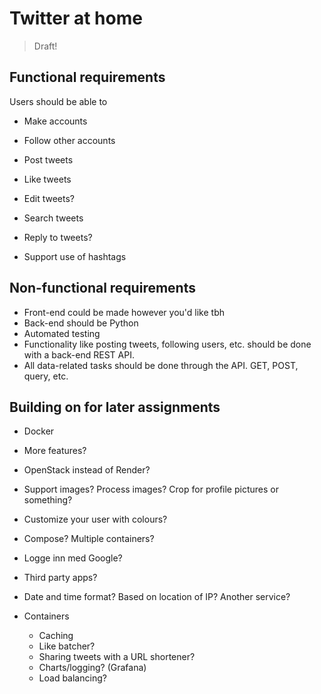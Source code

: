 # Twitter at home
> Draft!

## Functional requirements
Users should be able to
- Make accounts
- Follow other accounts

- Post tweets
- Like tweets
- Edit tweets?
- Search tweets
- Reply to tweets?

- Support use of hashtags


## Non-functional requirements
- Front-end could be made however you'd like tbh
- Back-end should be Python
- Automated testing
- Functionality like posting tweets, following users, etc. should be done with a back-end REST API.
- All data-related tasks should be done through the API. GET, POST, query, etc.


## Building on for later assignments
- Docker
- More features?
- OpenStack instead of Render?
- Support images? Process images? Crop for profile pictures or something?
- Customize your user with colours?
- Compose? Multiple containers?
- Logge inn med Google?
- Third party apps?
- Date and time format? Based on location of IP? Another service?

- Containers
    - Caching
    - Like batcher?
    - Sharing tweets with a URL shortener?
    - Charts/logging? (Grafana)
    - Load balancing?

